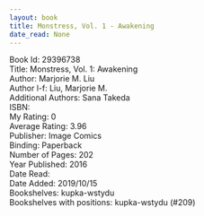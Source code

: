 ```yaml
---
layout: book
title: Monstress, Vol. 1 - Awakening
date_read: None
---
```


Book Id: 29396738<br />
Title: Monstress, Vol. 1: Awakening<br />
Author: Marjorie M. Liu<br />
Author l-f: Liu, Marjorie M.<br />
Additional Authors: Sana Takeda<br />
ISBN: <br />
My Rating: 0<br />
Average Rating: 3.96<br />
Publisher: Image Comics<br />
Binding: Paperback<br />
Number of Pages: 202<br />
Year Published: 2016<br />
Date Read: <br />
Date Added: 2019/10/15<br />
Bookshelves: kupka-wstydu<br />
Bookshelves with positions: kupka-wstydu (#209)<br />

